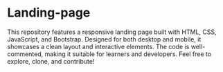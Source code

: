 # Landing-page
This repository features a responsive landing page built with HTML, CSS, JavaScript, and Bootstrap. Designed for both desktop and mobile, it showcases a clean layout and interactive elements. The code is well-commented, making it suitable for learners and developers. Feel free to explore, clone, and contribute!

